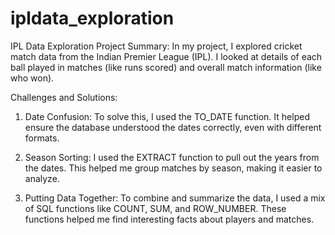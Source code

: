 # ipldata_exploration
IPL Data Exploration Project Summary:
In my project, I explored cricket match data from the Indian Premier League (IPL). I looked at details of each ball played in matches (like runs scored) and overall match information (like who won).

Challenges and Solutions:

1. Date Confusion:  To solve this, I used the TO_DATE function. It helped ensure the database understood the dates correctly, even with different formats.

2. Season Sorting:  I used the EXTRACT function to pull out the years from the dates. This helped me group matches by season, making it easier to analyze.

4. Putting Data Together: To combine and summarize the data, I used a mix of SQL functions like COUNT, SUM, and ROW_NUMBER. These functions helped me find interesting facts about players and matches.
